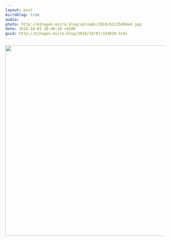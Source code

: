 ```yaml
---
layout: post
microblog: true
audio: 
photo: http://mjhagen.micro.blog/uploads/2018/b2135d60ed.jpg
date: 2018-10-01 16:40:10 +0100
guid: http://mjhagen.micro.blog/2018/10/01/154010.html
---
```



<img src="http://mjhagen.micro.blog/uploads/2018/b2135d60ed.jpg" width="600" height="600" />
